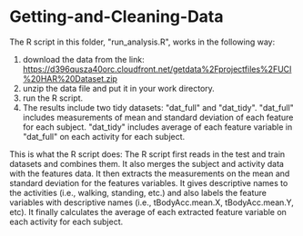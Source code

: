 Getting-and-Cleaning-Data
=========================
The R script in this folder, "run_analysis.R", works in the following way: 
1. download the data from the link:
https://d396qusza40orc.cloudfront.net/getdata%2Fprojectfiles%2FUCI%20HAR%20Dataset.zip 
2. unzip the data file and put it in your work directory.
3. run the R script. 
4. The results include two tidy datasets: "dat_full" and "dat_tidy". "dat_full" includes measurements of mean and standard deviation of each feature for each subject. "dat_tidy" includes average of each feature variable in "dat_full" on each activity for each subject. 

This is what the R script does: 
The R script first reads in the test and train datasets and combines them. It also merges the subject and activity data with the features data. 
It then extracts the measurements on the mean and standard deviation for the features variables. 
It gives descriptive names to the activities (i.e., walking, standing, etc.) and also labels the feature variables with descriptive names (i.e., tBodyAcc.mean.X, tBodyAcc.mean.Y, etc). 
It finally calculates the average of each extracted feature variable on each activity for each subject. 
